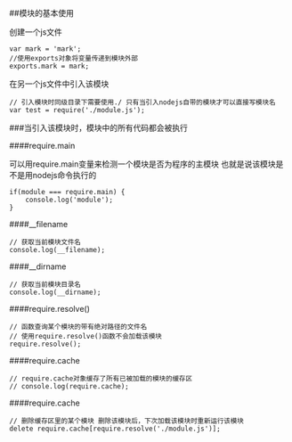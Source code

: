 ##模块的基本使用  

创建一个js文件  

```
var mark = 'mark';
//使用exports对象将变量传递到模块外部
exports.mark = mark;
```

在另一个js文件中引入该模块

```
// 引入模块时同级目录下需要使用./ 只有当引入nodejs自带的模块才可以直接写模块名
var test = require('./module.js');
```

###当引入该模块时，模块中的所有代码都会被执行

####require.main

可以用require.main变量来检测一个模块是否为程序的主模块 也就是说该模块是不是用nodejs命令执行的

```
if(module === require.main) {
    console.log('module');
}
```

####__filename

```
// 获取当前模块文件名
console.log(__filename);
```

####__dirname

```
// 获取当前模块目录名
console.log(__dirname);
```

####require.resolve()

```
// 函数查询某个模块的带有绝对路径的文件名
// 使用require.resolve()函数不会加载该模块
require.resolve();
```

####require.cache

```
// require.cache对象缓存了所有已被加载的模块的缓存区
// console.log(require.cache);
```

####require.cache

```
// 删除缓存区里的某个模块 删除该模块后，下次加载该模块时重新运行该模块
delete require.cache[require.resolve('./module.js')];
```